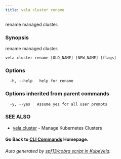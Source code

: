 ```yaml
---
title: vela cluster rename
---
```


rename managed cluster.

### Synopsis

rename managed cluster.

```
vela cluster rename [OLD_NAME] [NEW_NAME] [flags]
```

### Options

```
  -h, --help   help for rename
```

### Options inherited from parent commands

```
  -y, --yes   Assume yes for all user prompts
```

### SEE ALSO

* [vela cluster](vela_cluster.md)	 - Manage Kubernetes Clusters

#### Go Back to [CLI Commands](vela.md) Homepage.


###### Auto generated by [spf13/cobra script in KubeVela](https://github.com/kubevela/kubevela/tree/master/hack/docgen).
